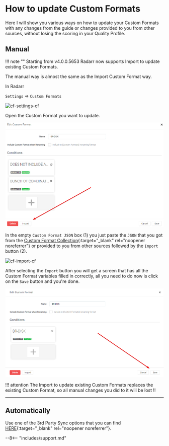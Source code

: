 # How to update Custom Formats

Here I will show you various ways on how to update your Custom Formats with any changes from the guide or changes provided to you from other sources, without losing the scoring in your Quality Profile.

## Manual

!!! note ""
    Starting from v4.0.0.5653 Radarr now supports Import to update existing Custom Formats.

The manual way is almost the same as the Import Custom Format way.

In Radarr

`Settings` => `Custom Formats`

![cf-settings-cf](images/cf-settings-cf.png)

Open the Custom Format you want to update.

![!Import To Update](images/cf-import-to-update.png)

In the empty `Custom Format JSON` box (1) you just paste the `JSON` that you got from the [Custom Format Collection](/Radarr/Radarr-collection-of-custom-formats/){:target="_blank" rel="noopener noreferrer"} or provided to you from other sources followed by the `Import` button (2).

![cf-import-cf](images/cf-import-cf.png)

After selecting the `Import` button you will get a screen that has all the Custom Format variables filled in correctly, all you need to do now is click on the `Save` button and you're done.

![cf-import-done](images/cf-import-done.png)

!!! attention
    The Import to update existing Custom Formats replaces the existing Custom Format, so all manual changes you did to it will be lost :bangbang:

------

## Automatically

Use one of the 3rd Party Sync options that you can find [HERE](/Misc/trash-sync){:target="_blank" rel="noopener noreferrer"}.

--8<-- "includes/support.md"
